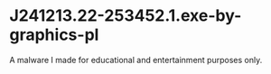 # J241213.22-253452.1.exe-by-graphics-pl
A malware I made for educational and entertainment purposes only.
